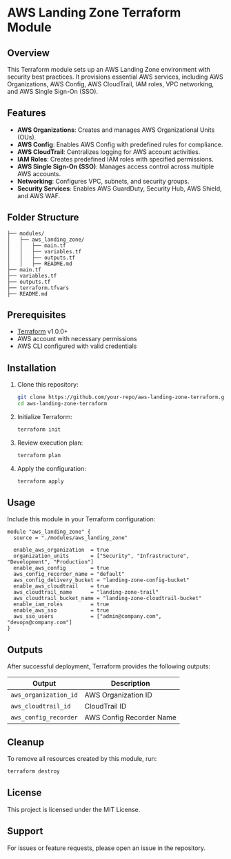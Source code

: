 # AWS Landing Zone Terraform Module

## Overview
This Terraform module sets up an AWS Landing Zone environment with security best practices. It provisions essential AWS services, including AWS Organizations, AWS Config, AWS CloudTrail, IAM roles, VPC networking, and AWS Single Sign-On (SSO).

## Features
- **AWS Organizations**: Creates and manages AWS Organizational Units (OUs).
- **AWS Config**: Enables AWS Config with predefined rules for compliance.
- **AWS CloudTrail**: Centralizes logging for AWS account activities.
- **IAM Roles**: Creates predefined IAM roles with specified permissions.
- **AWS Single Sign-On (SSO)**: Manages access control across multiple AWS accounts.
- **Networking**: Configures VPC, subnets, and security groups.
- **Security Services**: Enables AWS GuardDuty, Security Hub, AWS Shield, and AWS WAF.

## Folder Structure
```
├── modules/
│   ├── aws_landing_zone/
│   │   ├── main.tf
│   │   ├── variables.tf
│   │   ├── outputs.tf
│   │   ├── README.md
├── main.tf
├── variables.tf
├── outputs.tf
├── terraform.tfvars
├── README.md
```

## Prerequisites
- [Terraform](https://www.terraform.io/downloads.html) v1.0.0+
- AWS account with necessary permissions
- AWS CLI configured with valid credentials

## Installation
1. Clone this repository:
   ```sh
   git clone https://github.com/your-repo/aws-landing-zone-terraform.git
   cd aws-landing-zone-terraform
   ```
2. Initialize Terraform:
   ```sh
   terraform init
   ```
3. Review execution plan:
   ```sh
   terraform plan
   ```
4. Apply the configuration:
   ```sh
   terraform apply
   ```

## Usage
Include this module in your Terraform configuration:

```hcl
module "aws_landing_zone" {
  source = "./modules/aws_landing_zone"

  enable_aws_organization  = true
  organization_units       = ["Security", "Infrastructure", "Development", "Production"]
  enable_aws_config        = true
  aws_config_recorder_name = "default"
  aws_config_delivery_bucket = "landing-zone-config-bucket"
  enable_aws_cloudtrail    = true
  aws_cloudtrail_name      = "landing-zone-trail"
  aws_cloudtrail_bucket_name = "landing-zone-cloudtrail-bucket"
  enable_iam_roles         = true
  enable_aws_sso           = true
  aws_sso_users            = ["admin@company.com", "devops@company.com"]
}
```

## Outputs
After successful deployment, Terraform provides the following outputs:

| Output                  | Description                                      |
|-------------------------|--------------------------------------------------|
| `aws_organization_id`   | AWS Organization ID                             |
| `aws_cloudtrail_id`     | CloudTrail ID                                   |
| `aws_config_recorder`   | AWS Config Recorder Name                        |

## Cleanup
To remove all resources created by this module, run:
```sh
terraform destroy
```

## License
This project is licensed under the MIT License.

## Support
For issues or feature requests, please open an issue in the repository.
